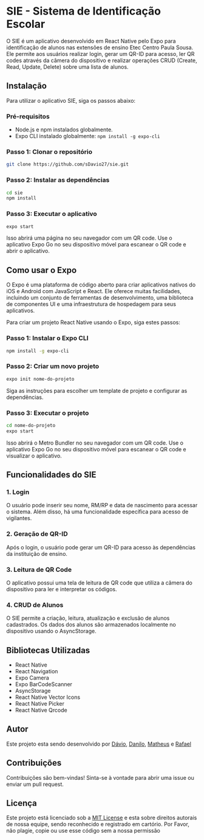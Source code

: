 # SIE - Sistema de Identificação Escolar

O SIE é um aplicativo desenvolvido em React Native pelo Expo para identificação de alunos nas extensões de ensino Etec Centro Paula Sousa. Ele permite aos usuários realizar login, gerar um QR-ID para acesso, ler QR codes através da câmera do dispositivo e realizar operações CRUD (Create, Read, Update, Delete) sobre uma lista de alunos.

## Instalação

Para utilizar o aplicativo SIE, siga os passos abaixo:

### Pré-requisitos

- Node.js e npm instalados globalmente.
- Expo CLI instalado globalmente: `npm install -g expo-cli`

### Passo 1: Clonar o repositório

```bash
git clone https://github.com/sDavio27/sie.git
```

### Passo 2: Instalar as dependências

```bash
cd sie
npm install
```

### Passo 3: Executar o aplicativo

```bash
expo start
```

Isso abrirá uma página no seu navegador com um QR code. Use o aplicativo Expo Go no seu dispositivo móvel para escanear o QR code e abrir o aplicativo.

## Como usar o Expo

O Expo é uma plataforma de código aberto para criar aplicativos nativos do iOS e Android com JavaScript e React. Ele oferece muitas facilidades, incluindo um conjunto de ferramentas de desenvolvimento, uma biblioteca de componentes UI e uma infraestrutura de hospedagem para seus aplicativos.

Para criar um projeto React Native usando o Expo, siga estes passos:

### Passo 1: Instalar o Expo CLI

```bash
npm install -g expo-cli
```

### Passo 2: Criar um novo projeto

```bash
expo init nome-do-projeto
```

Siga as instruções para escolher um template de projeto e configurar as dependências.

### Passo 3: Executar o projeto

```bash
cd nome-do-projeto
expo start
```

Isso abrirá o Metro Bundler no seu navegador com um QR code. Use o aplicativo Expo Go no seu dispositivo móvel para escanear o QR code e visualizar o aplicativo.

## Funcionalidades do SIE

### 1. Login

O usuário pode inserir seu nome, RM/RP e data de nascimento para acessar o sistema. Além disso, há uma funcionalidade específica para acesso de vigilantes.

### 2. Geração de QR-ID

Após o login, o usuário pode gerar um QR-ID para acesso às dependências da instituição de ensino.

### 3. Leitura de QR Code

O aplicativo possui uma tela de leitura de QR code que utiliza a câmera do dispositivo para ler e interpretar os códigos.

### 4. CRUD de Alunos

O SIE permite a criação, leitura, atualização e exclusão de alunos cadastrados. Os dados dos alunos são armazenados localmente no dispositivo usando o AsyncStorage.

## Bibliotecas Utilizadas

- React Native
- React Navigation
- Expo Camera
- Expo BarCodeScanner
- AsyncStorage
- React Native Vector Icons
- React Native Picker
- React Native Qrcode

## Autor

Este projeto esta sendo desenvolvido por [Dávio](https://github.com/seu-usuario), [Danilo](https://github.com/daniloabrantes), [Matheus](https://github.com/MatheusPaula02) e [Rafael](https://github.com/RafaNgk)

## Contribuições

Contribuições são bem-vindas! Sinta-se à vontade para abrir uma issue ou enviar um pull request.

## Licença

Este projeto está licenciado sob a [MIT License](https://opensource.org/licenses/MIT) e esta sobre direitos autorais de nossa equipe, sendo reconhecido e registrado em cartório. Por Favor, não plagie, copie ou use esse código sem a nossa permissão
